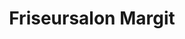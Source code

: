 ---
title: "Friseursalon Margit"
url: /purbach-am-neusiedler-see/friseursalon-margit/
shop: Friseur
---